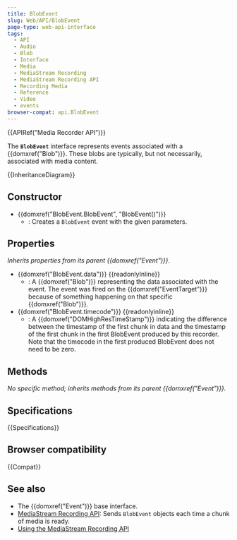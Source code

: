 ```yaml
---
title: BlobEvent
slug: Web/API/BlobEvent
page-type: web-api-interface
tags:
  - API
  - Audio
  - Blob
  - Interface
  - Media
  - MediaStream Recording
  - MediaStream Recording API
  - Recording Media
  - Reference
  - Video
  - events
browser-compat: api.BlobEvent
---
```

{{APIRef("Media Recorder API")}}

The **`BlobEvent`** interface represents events associated with a {{domxref("Blob")}}. These blobs are typically, but not necessarily,  associated with media content.

{{InheritanceDiagram}}

## Constructor

- {{domxref("BlobEvent.BlobEvent", "BlobEvent()")}}
  - : Creates a `BlobEvent` event with the given parameters.

## Properties

_Inherits properties from its parent {{domxref("Event")}}_.

- {{domxref("BlobEvent.data")}} {{readonlyInline}}
  - : A {{domxref("Blob")}} representing the data associated with the event. The event was fired on the {{domxref("EventTarget")}} because of something happening on that specific {{domxref("Blob")}}.
- {{domxref("BlobEvent.timecode")}} {{readonlyinline}}
  - : A {{domxref("DOMHighResTimeStamp")}} indicating the difference between the timestamp of the first chunk in data and the timestamp of the first chunk in the first BlobEvent produced by this recorder. Note that the timecode in the first produced BlobEvent does not need to be zero.

## Methods

_No specific method; inherits methods from its parent {{domxref("Event")}}._

## Specifications

{{Specifications}}

## Browser compatibility

{{Compat}}

## See also

- The {{domxref("Event")}} base interface.
- [MediaStream Recording API](/en-US/docs/Web/API/MediaStream_Recording_API): Sends `BlobEvent` objects each time a chunk of media is ready.
- [Using the MediaStream Recording API](/en-US/docs/Web/API/MediaStream_Recording_API/Using_the_MediaStream_Recording_API)
